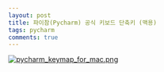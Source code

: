 ```yaml
---
layout: post
title: 파이참(Pycharm) 공식 키보드 단축키 (맥용)
tags: pycharm
comments: true
---
```


[![pycharm_keymap_for_mac.png](https://s26.postimg.org/4cc3mwv09/pycharm_keymap_for_mac.png)](https://postimg.org/image/n4nyqhred/)
